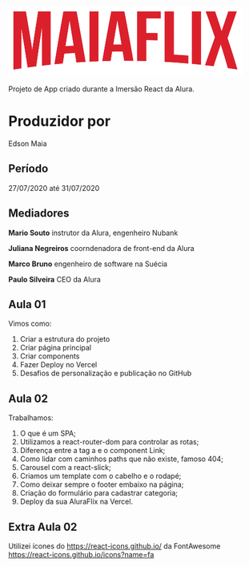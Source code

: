 ![Logo](https://github.com/edsonmaia/maiaflix/blob/master/src/assets/img/Logo.png)

Projeto de App criado durante a Imersão React da Alura.

# Produzidor por
Edson Maia

## Período

27/07/2020 até 31/07/2020

## Mediadores

**Mario Souto**
instrutor da Alura, engenheiro Nubank
  
**Juliana Negreiros**
coorndenadora de front-end da Alura
  
**Marco Bruno**
engenheiro de software na Suécia
  
**Paulo Silveira**
CEO da Alura

## Aula 01

Vimos como:

1. Criar a estrutura do projeto
2. Criar página principal
3. Criar components
4. Fazer Deploy no Vercel
5. Desafios de personalização e publicação no GitHub

## Aula 02

Trabalhamos:

1. O que é um SPA;
2. Utilizamos a react-router-dom para controlar as rotas;
3. Diferença entre a tag a e o component Link;
4. Como lidar com caminhos paths que não existe, famoso 404;
5. Carousel com a react-slick;
6. Criamos um template com o cabelho e o rodapé;
7. Como deixar sempre o footer embaixo na página;
8. Criação do formulário para cadastrar categoria;
9. Deploy da sua AluraFlix na Vercel.

## Extra Aula 02

Utilizei ícones do https://react-icons.github.io/
da FontAwesome
https://react-icons.github.io/icons?name=fa
